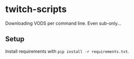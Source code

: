 # twitch-scripts
Downloading VODS per command line. Even sub-only...

## Setup
Install requirements with `pip install -r requirements.txt`.
